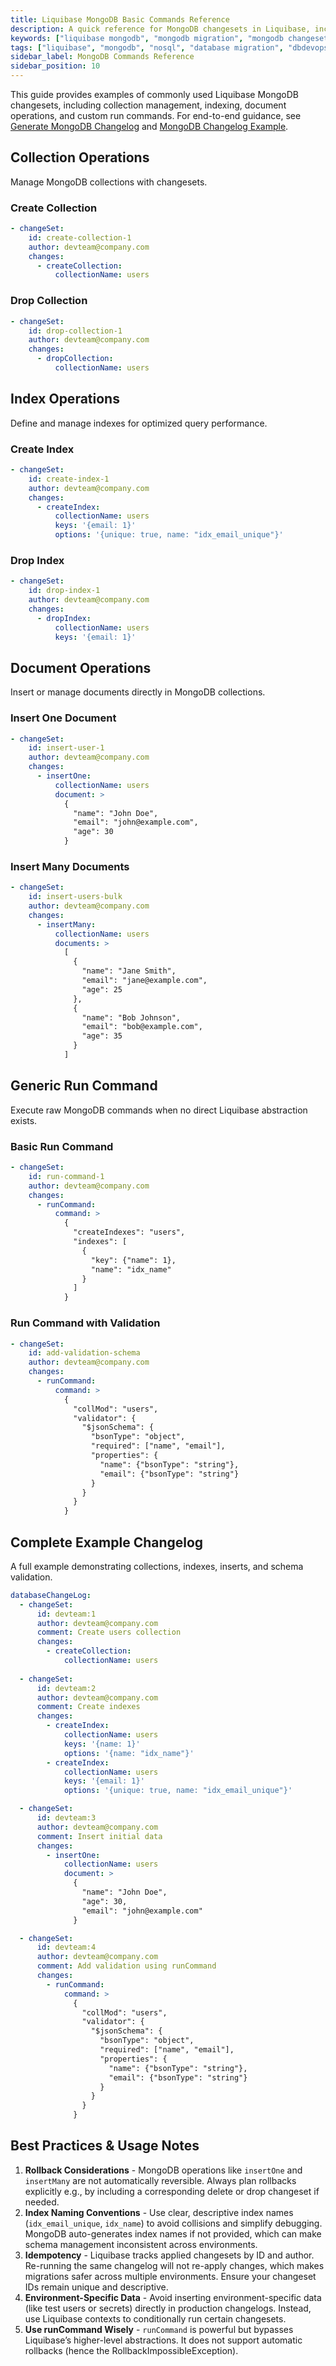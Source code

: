 ```yaml
---
title: Liquibase MongoDB Basic Commands Reference
description: A quick reference for MongoDB changesets in Liquibase, including collection, index, document operations, and custom run commands with best practices.
keywords: ["liquibase mongodb", "mongodb migration", "mongodb changesets", "database migration", "nosql migrations", "mongodb index", "mongodb schema validation", "dbdevops"]
tags: ["liquibase", "mongodb", "nosql", "database migration", "dbdevops", "schema validation", "indexes", "collections"]
sidebar_label: MongoDB Commands Reference
sidebar_position: 10
---
```


This guide provides examples of commonly used Liquibase MongoDB changesets, including collection management, indexing, document operations, and custom run commands.  For end-to-end guidance, see [Generate MongoDB Changelog](../get-started/mongodb-changelog-generation.md) and [MongoDB Changelog Example](../get-started/get-started-with-changelogs.md).  


## Collection Operations
Manage MongoDB collections with changesets.  

### Create Collection
```yml
- changeSet:
    id: create-collection-1
    author: devteam@company.com
    changes:
      - createCollection:
          collectionName: users
```

### Drop Collection
```yml
- changeSet:
    id: drop-collection-1
    author: devteam@company.com
    changes:
      - dropCollection:
          collectionName: users
```

## Index Operations
Define and manage indexes for optimized query performance.

### Create Index
```yml
- changeSet:
    id: create-index-1
    author: devteam@company.com
    changes:
      - createIndex:
          collectionName: users
          keys: '{email: 1}'
          options: '{unique: true, name: "idx_email_unique"}'
```

### Drop Index
```yml
- changeSet:
    id: drop-index-1
    author: devteam@company.com
    changes:
      - dropIndex:
          collectionName: users
          keys: '{email: 1}'
```


## Document Operations
Insert or manage documents directly in MongoDB collections.

### Insert One Document
```yaml
- changeSet:
    id: insert-user-1
    author: devteam@company.com
    changes:
      - insertOne:
          collectionName: users
          document: >
            {
              "name": "John Doe",
              "email": "john@example.com",
              "age": 30
            }
```

### Insert Many Documents
```yaml
- changeSet:
    id: insert-users-bulk
    author: devteam@company.com
    changes:
      - insertMany:
          collectionName: users
          documents: >
            [
              {
                "name": "Jane Smith",
                "email": "jane@example.com",
                "age": 25
              },
              {
                "name": "Bob Johnson",
                "email": "bob@example.com",
                "age": 35
              }
            ]
```

## Generic Run Command
Execute raw MongoDB commands when no direct Liquibase abstraction exists.

### Basic Run Command
```yaml
- changeSet:
    id: run-command-1
    author: devteam@company.com
    changes:
      - runCommand:
          command: >
            {
              "createIndexes": "users",
              "indexes": [
                {
                  "key": {"name": 1},
                  "name": "idx_name"
                }
              ]
            }
```

### Run Command with Validation
```yaml
- changeSet:
    id: add-validation-schema
    author: devteam@company.com
    changes:
      - runCommand:
          command: >
            {
              "collMod": "users",
              "validator": {
                "$jsonSchema": {
                  "bsonType": "object",
                  "required": ["name", "email"],
                  "properties": {
                    "name": {"bsonType": "string"},
                    "email": {"bsonType": "string"}
                  }
                }
              }
            }
```

## Complete Example Changelog
A full example demonstrating collections, indexes, inserts, and schema validation.

```yaml
databaseChangeLog:
  - changeSet:
      id: devteam:1
      author: devteam@company.com
      comment: Create users collection
      changes:
        - createCollection:
            collectionName: users
      
  - changeSet:
      id: devteam:2
      author: devteam@company.com
      comment: Create indexes
      changes:
        - createIndex:
            collectionName: users
            keys: '{name: 1}'
            options: '{name: "idx_name"}'
        - createIndex:
            collectionName: users
            keys: '{email: 1}'
            options: '{unique: true, name: "idx_email_unique"}'

  - changeSet:
      id: devteam:3
      author: devteam@company.com
      comment: Insert initial data
      changes:
        - insertOne:
            collectionName: users
            document: >
              {
                "name": "John Doe",
                "age": 30,
                "email": "john@example.com"
              }

  - changeSet:
      id: devteam:4
      author: devteam@company.com
      comment: Add validation using runCommand
      changes:
        - runCommand:
            command: >
              {
                "collMod": "users",
                "validator": {
                  "$jsonSchema": {
                    "bsonType": "object",
                    "required": ["name", "email"],
                    "properties": {
                      "name": {"bsonType": "string"},
                      "email": {"bsonType": "string"}
                    }
                  }
                }
              }
```

## Best Practices & Usage Notes
1. **Rollback Considerations** - MongoDB operations like `insertOne` and `insertMany` are not automatically reversible. Always plan rollbacks explicitly e.g., by including a corresponding delete or drop changeset if needed.
2. **Index Naming Conventions** - Use clear, descriptive index names (`idx_email_unique`, `idx_name`) to avoid collisions and simplify debugging. MongoDB auto-generates index names if not provided, which can make schema management inconsistent across environments.
3. **Idempotency** - Liquibase tracks applied changesets by ID and author. Re-running the same changelog will not re-apply changes, which makes migrations safer across multiple environments. Ensure your changeset IDs remain unique and descriptive.
4. **Environment-Specific Data** - Avoid inserting environment-specific data (like test users or secrets) directly in production changelogs. Instead, use Liquibase contexts to conditionally run certain changesets.
5. **Use runCommand Wisely** - `runCommand` is powerful but bypasses Liquibase’s higher-level abstractions. It does not support automatic rollbacks (hence the RollbackImpossibleException).